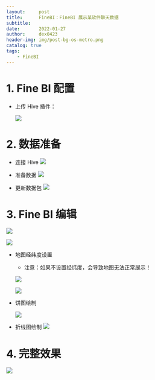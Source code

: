 ```yaml
---
layout:     post
title:      FineBI：FineBI 展示某软件聊天数据
subtitle:   
date:       2022-01-27
author:     dex0423
header-img: img/post-bg-os-metro.png
catalog: true
tags:
    - FineBI
---
```



# 1. Fine BI 配置

- 上传 Hive 插件：

    ![]({{site.baseurl}}/img-post/finebi-3.png)


# 2. 数据准备

- 连接 Hive 
    ![]({{site.baseurl}}/img-post/finebi-4.png)

- 准备数据
    ![]({{site.baseurl}}/img-post/finebi-5.png)

- 更新数据包
    ![]({{site.baseurl}}/img-post/finebi-6.png)

# 3. Fine BI 编辑

![]({{site.baseurl}}/img-post/finebi-2.png)

![]({{site.baseurl}}/img-post/finebi-7.png)

- 地图经纬度设置
    - 注意：如果不设置经纬度，会导致地图无法正常展示！
    
    ![]({{site.baseurl}}/img-post/finebi-8.png)

    ![]({{site.baseurl}}/img-post/finebi-9.png)

- 饼图绘制

    ![]({{site.baseurl}}/img-post/finebi-10.png)
    
- 折线图绘制
    ![]({{site.baseurl}}/img-post/finebi-11.png)
    

# 4. 完整效果

![]({{site.baseurl}}/img-post/finebi-1.png)